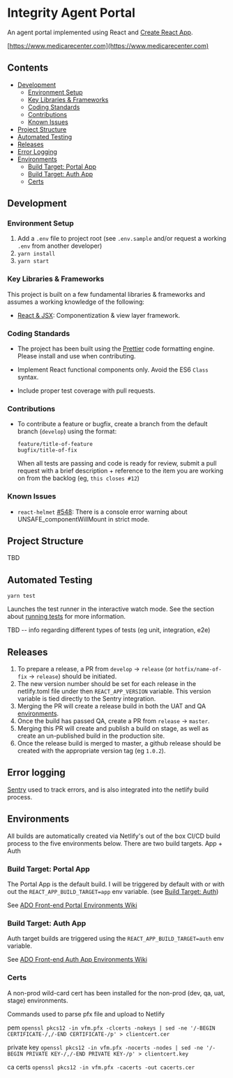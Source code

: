 # Integrity Agent Portal

An agent portal implemented using React and [Create React App](https://create-react-app.dev/).

[https://www.medicarecenter.com](https://www.medicarecenter.com)

## Contents

- [Development](#Development)
  - [Environment Setup](#environment-setup)
  - [Key Libraries & Frameworks](#key-libraries--frameworks)
  - [Coding Standards](#coding-standards)
  - [Contributions](#contributions)
  - [Known Issues](#known-issues)
- [Project Structure](#project-structure)
- [Automated Testing](#automated-testing)
- [Releases](#releases)
- [Error Logging](#error-logging)
- [Environments](#environments)
  - [Build Target: Portal App](##build-target-portal-app)
  - [Build Target: Auth App](#build-target-auth-app)
  - [Certs](#certs)

## Development

### Environment Setup

1. Add a `.env` file to project root
   (see `.env.sample` and/or request a working `.env` from another developer)
2. `yarn install`
3. `yarn start`

### Key Libraries & Frameworks

This project is built on a few fundamental libraries & frameworks and assumes a working knowledge of the following:

- [React & JSX](https://reactjs.org/): Componentization & view layer framework.

### Coding Standards

- The project has been built using the [Prettier](https://prettier.io/) code formatting engine. Please install and use when contributing.

- Implement React functional components only. Avoid the ES6 `Class` syntax.

- Include proper test coverage with pull requests.

### Contributions

- To contribute a feature or bugfix, create a branch from the default branch (`develop`) using the format:

  `feature/title-of-feature`<br />
  `bugfix/title-of-fix`

  When all tests are passing and code is ready for review, submit a pull request with a brief description + reference to the item you are working on from the backlog (eg, `this closes #12`)

### Known Issues

- `react-helmet` [#548](https://github.com/nfl/react-helmet/issues/548): There is a console error warning about UNSAFE_componentWillMount in strict mode.

## Project Structure

TBD

## Automated Testing

`yarn test`

Launches the test runner in the interactive watch mode.
See the section about [running tests](https://facebook.github.io/create-react-app/docs/running-tests) for more information.

TBD -- info regarding different types of tests (eg unit, integration, e2e)

## Releases

1. To prepare a release, a PR from `develop` -> `release` (or `hotfix/name-of-fix` -> `release`) should be initiated.
2. The new version number should be set for each release in the netlify.toml file under then `REACT_APP_VERSION` variable. This version variable is tied directly to the Sentry integration.
3. Merging the PR will create a release build in both the UAT and QA [environments](#environements).
4. Once the build has passed QA, create a PR from `release` -> `master`.
5. Merging this PR will create and publish a build on stage, as well as create an un-published build in the production site.
6. Once the release build is merged to master, a github release should be created with the appropriate version tag (eg `1.0.2`).

## Error logging

[Sentry](https://sentry.io/organizations/integrity-marketing-org/issues/?project=5316442) used to track errors, and is also integrated into the netlify build process.

## Environments

All builds are automatically created via Netlify's out of the box CI/CD build process to the five environments below.
There are two build targets. App + Auth

### Build Target: Portal App

The Portal App is the default build. I will be triggered by default with or with out the `REACT_APP_BUILD_TARGET=app` env variable. (see [Build Target: Auth](#build-target-auth-app))

See [ADO Front-end Portal Environments Wiki](https://integritymarketing.visualstudio.com/AgentEnablement/_wiki/wikis/AgentEnablement.wiki/79/Environments?anchor=portal-app)

### Build Target: Auth App

Auth target builds are triggered using the `REACT_APP_BUILD_TARGET=auth` env variable.

See [ADO Front-end Auth App Environments Wiki](https://integritymarketing.visualstudio.com/AgentEnablement/_wiki/wikis/AgentEnablement.wiki/79/Environments?anchor=authentication-app)

### Certs

A non-prod wild-card cert has been installed for the non-prod (dev, qa, uat, stage) environments.

Commands used to parse pfx file and upload to Netlify

pem
`openssl pkcs12 -in vfm.pfx -clcerts -nokeys | sed -ne '/-BEGIN CERTIFICATE-/,/-END CERTIFICATE-/p' > clientcert.cer`

private key
`openssl pkcs12 -in vfm.pfx -nocerts -nodes | sed -ne '/-BEGIN PRIVATE KEY-/,/-END PRIVATE KEY-/p' > clientcert.key`

ca certs
`openssl pkcs12 -in vfm.pfx -cacerts -out cacerts.cer`
